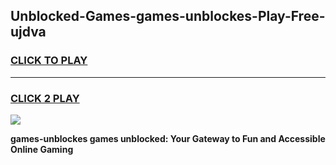 
## Unblocked-Games-games-unblockes-Play-Free-ujdva
<h3>
<a href="https://premium76.site?title=games-unblockes&ref=19M">CLICK TO PLAY</a></h3>
<hr>

<h3>
<a href="https://premium76.site?title=games-unblockes&ref=19M">CLICK 2 PLAY</a>
  
</h3>

<a href="https://premium76.site?title=games-unblockes&ref=19M"><img src="https://clearcache.store/games.png"></a>


**games-unblockes games unblocked: Your Gateway to Fun and Accessible Online Gaming**
